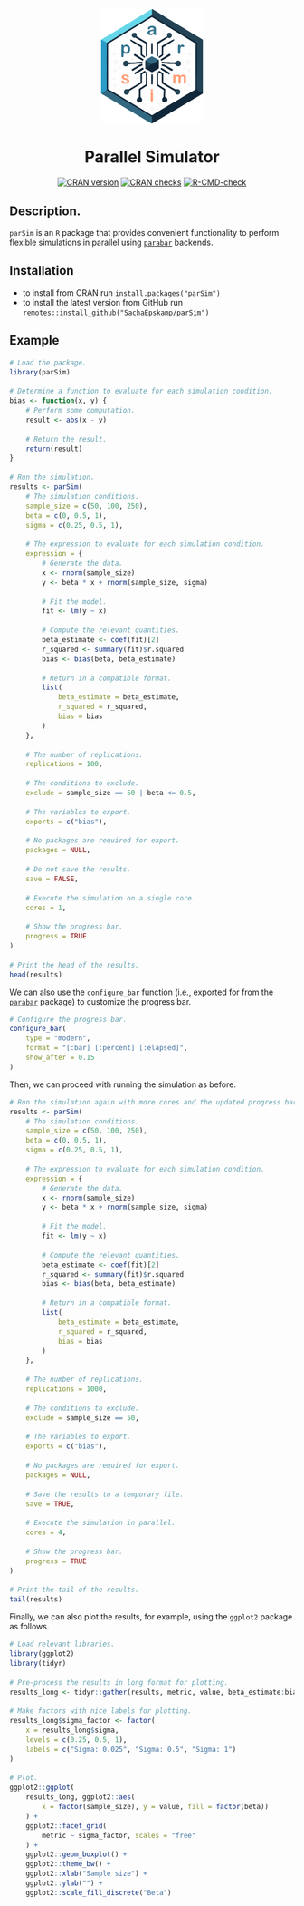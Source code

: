 <p align="center">
    <img width="180px" src="man/figures/parsim-logo.png" alt="parsim logo"/>
</p>

<h1 align="center">
    Parallel Simulator
</h1>

<p align="center">
    <a href="https://www.r-pkg.org/pkg/parSim"><img src="https://www.r-pkg.org/badges/version/parSim" alt="CRAN version"/></a>
    <a href="https://cran.r-project.org/web/checks/check_results_parSim.html"><img src="https://badges.cranchecks.info/worst/parSim.svg" alt="CRAN checks"/></a>
    <a href="https://github.com/SachaEpskamp/parSim/actions"><img src="https://github.com/SachaEpskamp/parSim/workflows/R-CMD-check/badge.svg" alt="R-CMD-check" /></a>
</p>

## Description.

`parSim` is an `R` package that provides convenient functionality to perform
flexible simulations in parallel using
[`parabar`](https://parabar.mihaiconstantin.com) backends.

## Installation

- to install from CRAN run `install.packages("parSim")`
- to install the latest version from GitHub run `remotes::install_github("SachaEpskamp/parSim")`

## Example

```r
# Load the package.
library(parSim)

# Determine a function to evaluate for each simulation condition.
bias <- function(x, y) {
    # Perform some computation.
    result <- abs(x - y)

    # Return the result.
    return(result)
}

# Run the simulation.
results <- parSim(
    # The simulation conditions.
    sample_size = c(50, 100, 250),
    beta = c(0, 0.5, 1),
    sigma = c(0.25, 0.5, 1),

    # The expression to evaluate for each simulation condition.
    expression = {
        # Generate the data.
        x <- rnorm(sample_size)
        y <- beta * x + rnorm(sample_size, sigma)

        # Fit the model.
        fit <- lm(y ~ x)

        # Compute the relevant quantities.
        beta_estimate <- coef(fit)[2]
        r_squared <- summary(fit)$r.squared
        bias <- bias(beta, beta_estimate)

        # Return in a compatible format.
        list(
            beta_estimate = beta_estimate,
            r_squared = r_squared,
            bias = bias
        )
    },

    # The number of replications.
    replications = 100,

    # The conditions to exclude.
    exclude = sample_size == 50 | beta <= 0.5,

    # The variables to export.
    exports = c("bias"),

    # No packages are required for export.
    packages = NULL,

    # Do not save the results.
    save = FALSE,

    # Execute the simulation on a single core.
    cores = 1,

    # Show the progress bar.
    progress = TRUE
)

# Print the head of the results.
head(results)
```

We can also use the `configure_bar` function (i.e., exported for from the
[`parabar`](https://parabar.mihaiconstantin.com) package) to customize the
progress bar.

```r
# Configure the progress bar.
configure_bar(
    type = "modern",
    format = "[:bar] [:percent] [:elapsed]",
    show_after = 0.15
)
```

Then, we can proceed with running the simulation as before.

```r
# Run the simulation again with more cores and the updated progress bar.
results <- parSim(
    # The simulation conditions.
    sample_size = c(50, 100, 250),
    beta = c(0, 0.5, 1),
    sigma = c(0.25, 0.5, 1),

    # The expression to evaluate for each simulation condition.
    expression = {
        # Generate the data.
        x <- rnorm(sample_size)
        y <- beta * x + rnorm(sample_size, sigma)

        # Fit the model.
        fit <- lm(y ~ x)

        # Compute the relevant quantities.
        beta_estimate <- coef(fit)[2]
        r_squared <- summary(fit)$r.squared
        bias <- bias(beta, beta_estimate)

        # Return in a compatible format.
        list(
            beta_estimate = beta_estimate,
            r_squared = r_squared,
            bias = bias
        )
    },

    # The number of replications.
    replications = 1000,

    # The conditions to exclude.
    exclude = sample_size == 50,

    # The variables to export.
    exports = c("bias"),

    # No packages are required for export.
    packages = NULL,

    # Save the results to a temporary file.
    save = TRUE,

    # Execute the simulation in parallel.
    cores = 4,

    # Show the progress bar.
    progress = TRUE
)

# Print the tail of the results.
tail(results)
```

Finally, we can also plot the results, for example, using the `ggplot2` package
as follows.

```r
# Load relevant libraries.
library(ggplot2)
library(tidyr)

# Pre-process the results in long format for plotting.
results_long <- tidyr::gather(results, metric, value, beta_estimate:bias)

# Make factors with nice labels for plotting.
results_long$sigma_factor <- factor(
    x = results_long$sigma,
    levels = c(0.25, 0.5, 1),
    labels = c("Sigma: 0.025", "Sigma: 0.5", "Sigma: 1")
)

# Plot.
ggplot2::ggplot(
    results_long, ggplot2::aes(
        x = factor(sample_size), y = value, fill = factor(beta))
    ) +
    ggplot2::facet_grid(
        metric ~ sigma_factor, scales = "free"
    ) +
    ggplot2::geom_boxplot() +
    ggplot2::theme_bw() +
    ggplot2::xlab("Sample size") +
    ggplot2::ylab("") +
    ggplot2::scale_fill_discrete("Beta")
```
